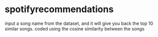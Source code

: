 # spotifyrecommendations
input a song name from the dataset, and it will give you back the top 10 similar songs. coded using the cosine similarity between the songs
